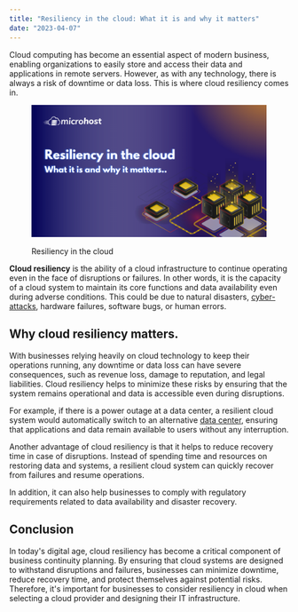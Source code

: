 ```yaml
---
title: "Resiliency in the cloud: What it is and why it matters"
date: "2023-04-07"
---
```


Cloud computing has become an essential aspect of modern business, enabling organizations to easily store and access their data and applications in remote servers. However, as with any technology, there is always a risk of downtime or data loss. This is where cloud resiliency comes in.

<figure>

![](images/Resiliency-in-the-cloud-1-1024x576.png)

<figcaption>

Resiliency in the cloud

</figcaption>

</figure>

**Cloud resiliency** is the ability of a cloud infrastructure to continue operating even in the face of disruptions or failures. In other words, it is the capacity of a cloud system to maintain its core functions and data availability even during adverse conditions. This could be due to natural disasters, [cyber-attacks](https://utho.com/docs/tutorial/how-ssl-certificates-keep-you-and-your-business-secure-from-cyber-attacks/), hardware failures, software bugs, or human errors.

## **Why cloud resiliency matters**.

With businesses relying heavily on cloud technology to keep their operations running, any downtime or data loss can have severe consequences, such as revenue loss, damage to reputation, and legal liabilities. Cloud resiliency helps to minimize these risks by ensuring that the system remains operational and data is accessible even during disruptions.

For example, if there is a power outage at a data center, a resilient cloud system would automatically switch to an alternative [data center](https://www.cisco.com/c/en/us/solutions/data-center-virtualization/what-is-a-data-center.html), ensuring that applications and data remain available to users without any interruption.

Another advantage of cloud resiliency is that it helps to reduce recovery time in case of disruptions. Instead of spending time and resources on restoring data and systems, a resilient cloud system can quickly recover from failures and resume operations.

In addition, it can also help businesses to comply with regulatory requirements related to data availability and disaster recovery.

## **Conclusion**

In today's digital age, cloud resiliency has become a critical component of business continuity planning. By ensuring that cloud systems are designed to withstand disruptions and failures, businesses can minimize downtime, reduce recovery time, and protect themselves against potential risks. Therefore, it's important for businesses to consider resiliency in cloud when selecting a cloud provider and designing their IT infrastructure.
